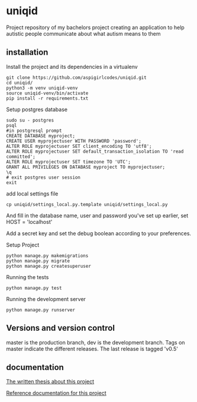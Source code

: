 # uniqid
Project repository of my bachelors project creating an application
to help autistic people communicate about what autism means to them

## installation
Install the project and its dependencies in a virtualenv

    git clone https://github.com/aspigirlcodes/uniqid.git
    cd uniqid/
    python3 -m venv uniqid-venv
    source uniqid-venv/bin/activate
    pip install -r requirements.txt

Setup postgres database

    sudo su - postgres
    psql
    #in postgresql prompt
    CREATE DATABASE myproject;
    CREATE USER myprojectuser WITH PASSWORD 'password';
    ALTER ROLE myprojectuser SET client_encoding TO 'utf8';
    ALTER ROLE myprojectuser SET default_transaction_isolation TO 'read committed';
    ALTER ROLE myprojectuser SET timezone TO 'UTC';
    GRANT ALL PRIVILEGES ON DATABASE myproject TO myprojectuser;
    \q
    # exit postgres user session
    exit

add local settings file

    cp uniqid/settings_local.py.template uniqid/settings_local.py

And fill in the database name, user and password you've set up earlier,
set HOST = 'localhost'

Add a secret key and set the debug boolean according to your preferences.

Setup Project

    python manage.py makemigrations
    python manage.py migrate
    python manage.py createsuperuser

Running the tests

    python manage.py test

Running the development server

    python manage.py runserver

## Versions and version control

master is the production branch, dev is the development branch.
Tags on master indicate the different releases.
The last release is tagged 'v0.5'

## documentation
[The written thesis about this project](thesis/thesis.pdf)

[Reference documentation for this project](docs/_build/html/index.html)
